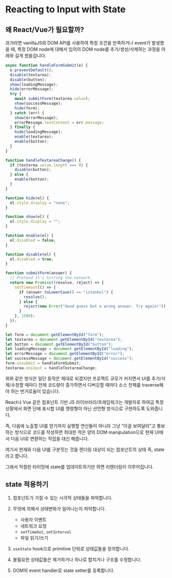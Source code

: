 # Reacting to Input with State

## 왜 React/Vue가 필요할까?

과거라면 vanillaJS와 DOM API를 사용하여 특정 조건을 만족하거나 event가 발생했을 때, 특정 DOM node에 대해서 임의의 DOM node를 추가/생성/삭제하는 과정을 아래와 길게 썼을겁니다.

```jsx
async function handleFormSubmit(e) {
  e.preventDefault();
  disable(textarea);
  disable(button);
  show(loadingMessage);
  hide(errorMessage);
  try {
    await submitForm(textarea.value);
    show(successMessage);
    hide(form);
  } catch (err) {
    show(errorMessage);
    errorMessage.textContent = err.message;
  } finally {
    hide(loadingMessage);
    enable(textarea);
    enable(button);
  }
}

function handleTextareaChange() {
  if (textarea.value.length === 0) {
    disable(button);
  } else {
    enable(button);
  }
}

function hide(el) {
  el.style.display = "none";
}

function show(el) {
  el.style.display = "";
}

function enable(el) {
  el.disabled = false;
}

function disable(el) {
  el.disabled = true;
}

function submitForm(answer) {
  // Pretend it's hitting the network.
  return new Promise((resolve, reject) => {
    setTimeout(() => {
      if (answer.toLowerCase() == "istanbul") {
        resolve();
      } else {
        reject(new Error("Good guess but a wrong answer. Try again!"));
      }
    }, 1500);
  });
}

let form = document.getElementById("form");
let textarea = document.getElementById("textarea");
let button = document.getElementById("button");
let loadingMessage = document.getElementById("loading");
let errorMessage = document.getElementById("error");
let successMessage = document.getElementById("success");
form.onsubmit = handleFormSubmit;
textarea.oninput = handleTextareaChange;
```

위와 같은 방식은 일단 동작은 제대로 되겠지만 프로젝트 규모가 커지면서 UI를 추가/삭제/수정할 때마다 전체 코드량이 증가하면서 디버깅할 때마다 소스 전체를 traverse해야 하는 번거로움이 있습니다.

React나 Vue 같은 컴포넌트 기반 JS 라이브러리/프레임워크는 개발자로 하여금 특정 상황에서 화면 단에 표시할 UI를 명령형이 아닌 선언형 방식으로 구현하도록 도와줍니다.

즉, 다음에 노출할 UI를 얻기까지 실행할 연산들이 아니라 그냥 “이걸 보여달라”고 통보하는 방식으로 코드를 작성하면 최대한 적은 양의 DOM manipulation으로 현재 UI에서 다음 UI로 변환하는 작업을 대신 해줍니다.

여기서 현재와 다음 UI를 구분짓는 것을 렌더링 대상이 되는 컴포넌트의 상태 즉, state라고 합니다.

그래서 적절한 타이밍에 state를 업데이트하기만 하면 리렌더링이 이루어집니다.

## state 적용하기

1. 컴포넌트가 가질 수 있는 시각적 상태들을 파악합니다.

2. 무엇에 의해서 상태변화가 일어나는지 파악합니다.

   - 사용자 이벤트
   - 네트워크 요청
   - `setTimeOut`, `setInterval`
   - 파일 읽기/쓰기

3. `useState` hook으로 primitive 단위로 상태값들을 정의합니다.

4. 불필요한 상태값들은 제거하거나 하나로 합치거나 구조를 수정합니다.

5. DOM의 event handler로 state setter를 등록합니다.
